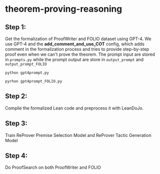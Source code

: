 # theorem-proving-reasoning

## Step 1:
Get the formalization of ProofWriter and FOLIO dataset using GPT-4. We use GPT-4 and the **add_comment_and_use_COT** config, which adds comment in the formalization process and tries to provide step-by-step proof even when we can't prove the theorem. The prompt input are stored in ```prompts.py``` while the prompt output are store in ```output_prompt``` and ```output_prompt_FOLIO```

```python gpt4prompt.py```

```pyrhon gpt4prompt_FOLIO.py```


## Step 2:
Compile the formalized Lean code and preprocess it with LeanDoJo.

## Step 3:
Train ReProver Premise Selection Model and ReProver Tactic Generation Model

## Step 4:
Do ProofSearch on both ProofWriter and FOLIO
